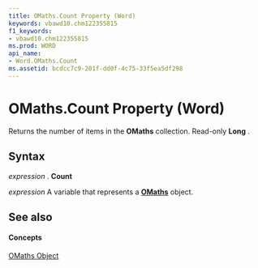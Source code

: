 ```yaml
---
title: OMaths.Count Property (Word)
keywords: vbawd10.chm122355815
f1_keywords:
- vbawd10.chm122355815
ms.prod: WORD
api_name:
- Word.OMaths.Count
ms.assetid: bcdcc7c9-201f-dd0f-4c75-33f5ea5df298
---
```



# OMaths.Count Property (Word)

Returns the number of items in the  **OMaths** collection. Read-only **Long** .


## Syntax

 _expression_ . **Count**

 _expression_ A variable that represents a **[OMaths](omaths-object-word.md)** object.


## See also


#### Concepts


[OMaths Object](omaths-object-word.md)

